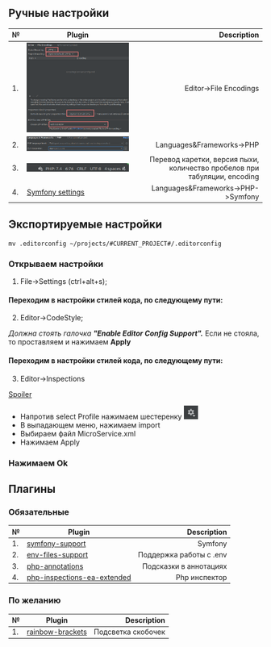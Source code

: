 ## Ручные настройки
| №   | Plugin           | Description  |
| --- |-------------| -----:|
| 1.  | ![UTF-8](https://raw.githubusercontent.com/demoneno4ec/PhpStormSettings/master/images/FileEncodings.png)                        | Editor->File Encodings |
| 2.  | ![Set version](https://raw.githubusercontent.com/demoneno4ec/PhpStormSettings/master/images/SetPhpVersion.png)                  | Languages&Frameworks->PHP |
| 3.  | ![Set editor settings](https://raw.githubusercontent.com/demoneno4ec/PhpStormSettings/master/images/SetEditorSettings.png)      | Перевод каретки, версия пыхи, количество пробелов при табуляции, encoding |
| 4.  | [Symfony settings](https://github.com/demoneno4ec/PhpStormSettings/tree/master/images/symfony)                                  | Languages&Frameworks->PHP->Symfony |

## Экспортируемые настройки

```shell
mv .editorconfig ~/projects/#CURRENT_PROJECT#/.editorconfig
```

### Открываем настройки
1. File->Settings (ctrl+alt+s);

#### Переходим в настройки стилей кода, по следующему пути: 
2. Editor->CodeStyle;

_Должна стоять галочка **"Enable Editor Config Support".**_
Если не стояла, то проставляем и нажимаем **Apply**

#### Переходим в настройки стилей кода, по следующему пути:

3. Editor->Inspections
   
[Spoiler](https://github.com/demoneno4ec/PhpStormSettings/blob/master/images/InspectionsExport.png)

- Напротив select Profile нажимаем шестеренку ![settings](https://raw.githubusercontent.com/demoneno4ec/PhpStormSettings/master/images/Settings.png "settings")
- В выпадающем меню, нажимаем import 
- Выбираем файл MicroService.xml
- Нажимаем Apply

### Нажимаем Ok


## Плагины

### Обязательные

| №   | Plugin           | Description  |
| --- |-------------| -----:|
| 1.  | [symfony-support](https://plugins.jetbrains.com/plugin/7219-symfony-support)                            | Symfony |
| 2.  | [env-files-support](https://plugins.jetbrains.com/plugin/9525--env-files-support)                       | Поддержка работы с .env |
| 3.  | [php-annotations](https://plugins.jetbrains.com/plugin/7320-php-annotations)                            | Подсказки в аннотациях |
| 4.  | [php-inspections-ea-extended](https://plugins.jetbrains.com/plugin/7622-php-inspections-ea-extended-)   | Php инспектор |

### По желанию

| №   | Plugin | Description  |
| --- |-------------| -----:|
| 1.  | [rainbow-brackets](https://plugins.jetbrains.com/plugin/10080-rainbow-brackets) | Подсветка скобочек |
